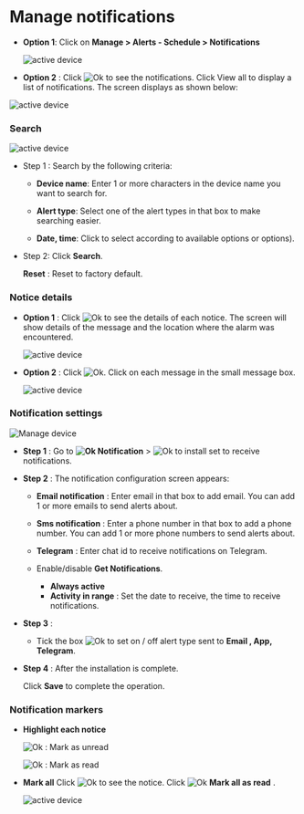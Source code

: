# Manage notifications

* **Option 1**: Click on **Manage > Alerts - Schedule > Notifications**

    <span style="display:block;text-align:left">![active device ](/docs/assets/images/web-english/notifications/manage-notifications.png)

* **Option 2** : Click <span class="icon-left svg-filter-tick">![Ok](/docs/assets/images/web-interface/icon/SVG/icons8-alarm.svg) to see the notifications. Click View all to display a list of notifications. The screen displays as shown below:

<span style="display:block;text-align:left">![active device ](/docs/assets/images/web-english/notifications/manage-notifications-2.png)

### Search

<span style="display:block;text-align:left">![active device ](/docs/assets/images/web-english/notifications/search-notifications.png)

* Step 1 : Search by the following criteria:

    * **Device name**: Enter 1 or more characters in the device name you want to search for.

    * **Alert type**: Select one of the alert types in that box to make searching easier.
    * **Date, time**: Click to select according to available options or options).

* Step 2: Click **Search**.

    **Reset** : Reset to factory default.

### Notice details

* **Option 1** : Click <span class="icon-left svg-filter-circlepurpleple">![Ok](/docs/assets/images/web-interface/icon/SVG/info-circle.svg)  to see the details of each notice. The screen will show details of the message and the location where the alarm was encountered.

    <span style="display:block;text-align:left">![active device ](/docs/assets/images/web-english/notifications/detail-notifications.png)

* **Option 2** : Click <span class="icon-left svg-filter-tick">![Ok](/docs/assets/images/web-interface/icon/SVG/icons8-alarm.svg). Click on each message in the small message box.
    
    <span style="display:block;text-align:left">![active device ](/docs/assets/images/web-english/notifications/detail-notifications-2.png)

<div id="notification">
<div>

### Notification settings

<span style="display:block;text-align:left">![Manage device ](/docs/assets/images/web-interface/faq/send-notice-el.jpg)

 - **Step 1** : Go to **<span class="icon-left svg-filter-tick">![Ok](/docs/assets/images/web-interface/icon/SVG/icons8-alarm.svg) Notification** > <span class="icon-left svg-filter-info">![Ok](/docs/assets/images/web-interface/icon/SVG/icons8-gear.svg) to install set to receive notifications.

- **Step 2** : The notification configuration screen appears:
    - **Email notification** : Enter email in that box to add email.
    You can add 1 or more emails to send alerts about.

    - **Sms notification** : Enter a phone number in that box to add a phone number.
    You can add 1 or more phone numbers to send alerts about.
    - **Telegram** : Enter chat id to receive notifications on Telegram.
    - Enable/disable **Get Notifications**.
        - **Always active**
        - **Activity in range** : Set the date to receive, the time to receive notifications.

- **Step 3** :

   * Tick the box <span class="icon-left svg-filter-tick">![Ok](/docs/assets/images/web-interface/icon/SVG/check-square.svg) to set on / off alert type sent to **Email , App, Telegram**.

- **Step 4** : After the installation is complete.

  Click **Save** to complete the operation.

### Notification markers

* **Highlight each notice**

  <span class="icon-left svg-filter-pink">![Ok](/docs/assets/images/web-interface/icon/SVG/bell.svg) : Mark as unread

  <span class="icon-left svg-filter-pink">![Ok](/docs/assets/images/web-interface/icon/SVG/bell1.svg)  : Mark as read

* **Mark all**
    Click <span class="icon-left svg-filter-tick">![Ok](/docs/assets/images/web-interface/icon/SVG/icons8-alarm.svg) to see the notice. Click <span class="icon-left svg-filter-info">![Ok](/docs/assets/images/web-interface/icon/SVG/icons8-double-tick.svg) **Mark all as read** .

    <span class="icon-left4">![active device ](/docs/assets/images/web-english/notifications/mark-all.png)



